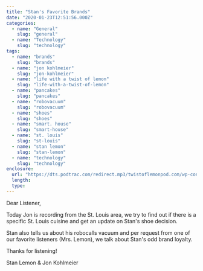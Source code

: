 ```yaml
---
title: "Stan's Favorite Brands"
date: "2020-01-23T12:51:56.000Z"
categories:
  - name: "General"
    slug: "general"
  - name: "Technology"
    slug: "technology"
tags:
  - name: "brands"
    slug: "brands"
  - name: "jon kohlmeier"
    slug: "jon-kohlmeier"
  - name: "life with a twist of lemon"
    slug: "life-with-a-twist-of-lemon"
  - name: "pancakes"
    slug: "pancakes"
  - name: "robovacuum"
    slug: "robovacuum"
  - name: "shoes"
    slug: "shoes"
  - name: "smart. house"
    slug: "smart-house"
  - name: "st. louis"
    slug: "st-louis"
  - name: "stan lemon"
    slug: "stan-lemon"
  - name: "technology"
    slug: "technology"
enclosure:
  url: "https://dts.podtrac.com/redirect.mp3/twistoflemonpod.com/wp-content/uploads/2020/01/080-lwatol-20200123.mp3"
  length:
  type:
---
```


Dear Listener,

Today Jon is recording from the St. Louis area, we try to find out if there is a specific St. Louis cuisine and get an update on Stan's shoe decision.

Stan also tells us about his robocalls vacuum and per request from one of our favorite listeners (Mrs. Lemon), we talk about Stan's odd brand loyalty.

Thanks for listening!

Stan Lemon & Jon Kohlmeier

